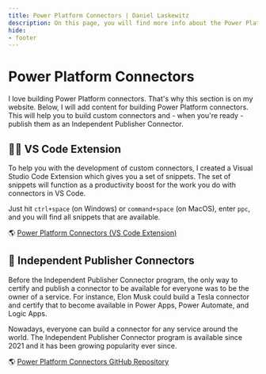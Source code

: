 ```yaml
---
title: Power Platform Connectors | Daniel Laskewitz
description: On this page, you will find more info about the Power Platform Connectors VS Code extension and Independent Publisher Connectors.
hide:
- footer
---
```


# Power Platform Connectors

I love building Power Platform connectors. That's why this section is on my website. Below, I will add content for building Power Platform connectors. This will help you to build custom connectors and - when you're ready - publish them as an Independent Publisher Connector.

## 👨‍💻 VS Code Extension

To help you with the development of custom connectors, I created a Visual Studio Code Extension which gives you a set of snippets. The set of snippets will function as a productivity boost for the work you do with connectors in VS Code.

Just hit `ctrl+space` (on Windows) or `command+space` (on MacOS), enter `ppc`, and you will find all snippets that are available.

🌎 [Power Platform Connectors (VS Code Extension)](https://aka.ms/ppc-vscode)

## 🔗 Independent Publisher Connectors

Before the Independent Publisher Connector program, the only way to certify and publish a connector to be available for everyone was to be the owner of a service. For instance, Elon Musk could build a Tesla connector and certify that to become available in Power Apps, Power Automate, and Logic Apps.

Nowadays, everyone can build a connector for any service around the world. The Independent Publisher Connector program is available since 2021 and it has been growing popularity ever since.

🌎 [Power Platform Connectors GitHub Repository](https://aka.ms/ipconnectors)
